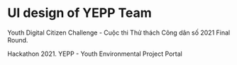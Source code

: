 # UI design of YEPP Team
Youth Digital Citizen Challenge - Cuộc thi Thử thách Công dân số 2021 Final Round.

Hackathon 2021.
YEPP - Youth Environmental Project Portal
